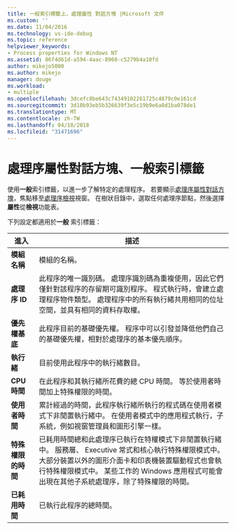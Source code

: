 ```yaml
---
title: 一般索引標籤上，處理屬性 對話方塊 |Microsoft 文件
ms.custom: ''
ms.date: 11/04/2016
ms.technology: vs-ide-debug
ms.topic: reference
helpviewer_keywords:
- Process properties for Windows NT
ms.assetid: 86f4d61d-a594-4aac-8960-c5279b4a10fd
author: mikejo5000
ms.author: mikejo
manager: douge
ms.workload:
- multiple
ms.openlocfilehash: 3dcefc8be643c74349102261725c4879c0e161cd
ms.sourcegitcommit: 3d10b93eb5b326639f3e5c19b9e6a8d1ba078de1
ms.translationtype: MT
ms.contentlocale: zh-TW
ms.lasthandoff: 04/18/2018
ms.locfileid: "31471696"
---
```

# <a name="general-tab-process-properties-dialog-box"></a>處理序屬性對話方塊、一般索引標籤
使用**一般**索引標籤，以進一步了解特定的處理程序。 若要顯示[處理序屬性對話方塊](../debugger/process-properties-dialog-box.md)，焦點移至[處理序檢視](../debugger/processes-view.md)視窗。 在樹狀目錄中，選取任何處理序節點，然後選擇 **屬性**從**檢視**功能表。  
  
 下列設定都適用於**一般** 索引標籤：  
  
|進入|描述|  
|-----------|-----------------|  
|**模組名稱**|模組的名稱。|  
|**處理序 ID**|此程序的唯一識別碼。 處理序識別碼為重複使用，因此它們僅針對該程序的存留期可識別程序。 程式執行時，會建立處理程序物件類型。 處理程序中的所有執行緒共用相同的位址空間，並具有相同的資料存取權。|  
|**優先權基底**|此程序目前的基礎優先權。 程序中可以引發並降低他們自己的基礎優先權，相對於處理序的基本優先順序。|  
|**執行緒**|目前使用此程序中的執行緒數目。|  
|**CPU 時間**|在此程序和其執行緒所花費的總 CPU 時間。 等於使用者時間加上特殊權限的時間。|  
|**使用者時間**|累計經過的時間，此程序執行緒所執行的程式碼在使用者模式下非閒置執行緒中。 在使用者模式中的應用程式執行，子系統，例如視窗管理員和圖形引擎一樣。|  
|**特殊權限的時間**|已耗用時間總和此處理序已執行在特權模式下非閒置執行緒中。 服務層、 Executive 常式和核心執行特殊權限模式中。 大部分裝置以外的圖形介面卡和印表機裝置驅動程式也會執行特殊權限模式中。 某些工作的 Windows 應用程式可能會出現在其他子系統處理序，除了特殊權限的時間。|  
|**已耗用時間**|已執行此程序的總時間。|